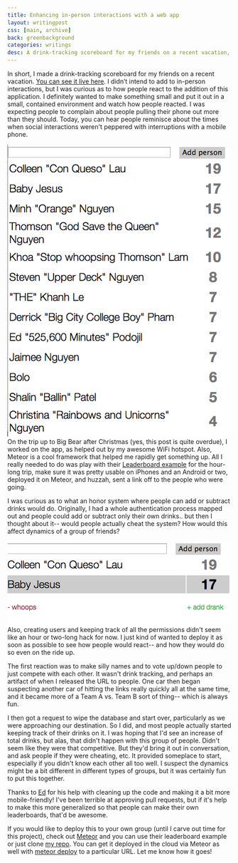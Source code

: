 ```yaml
---
title: Enhancing in-person interactions with a web app
layout: writingpost
css: [main, archive]
back: greenbackground
categories: writings
desc: A drink-tracking scoreboard for my friends on a recent vacation, and how it impacted in-person interactions.
---
```


In short, I made a drink-tracking scoreboard for my friends on a recent vacation. [You can see it live here][6]. I didn’t intend to add to in-person interactions, but I was curious as to how people react to the addition of this application. I definitely wanted to make something small and put it out in a small, contained environment and watch how people reacted. I was expecting people to complain about people pulling their phone out more than they should. Today, you can hear people reminisce about the times when social interactions weren't peppered with interruptions with a mobile phone.

<img src="/images/writings/drinks1.png" class="wrapimg"></img>
On the trip up to Big Bear after Christmas (yes, this post is quite overdue), I worked on the app, as helped out by my awesome WiFi hotspot. Also, Meteor is a cool framework that helped me rapidly get something up. All I really needed to do was play with their [Leaderboard example][5] for the hour-long trip, make sure it was pretty usable on iPhones and an Android or two, deployed it on Meteor, and huzzah, sent a link off to the people who were going. 

I was curious as to what an honor system where people can add or subtract drinks would do. Originally, I had a whole authentication process mapped out and people could add or subtract only their own drinks.. but then I thought about it-- would people actually cheat the system? How would this affect dynamics of a group of friends?

<img src="/images/writings/drinks2.png" class="wrapimg"></img>
Also, creating users and keeping track of all the permissions didn't seem like an hour or two-long hack for now. I just kind of wanted to deploy it as soon as possible to see how people would react-- and how they would do so even on the ride up.

The first reaction was to make silly names and to vote up/down people to just compete with each other. It wasn't drink tracking, and perhaps an artifact of when I released the URL to people. One car then began suspecting another car of hitting the links really quickly all at the same time, and it became more of a Team A vs. Team B sort of thing-- which is always fun.

I then got a request to wipe the database and start over, particularly as we were approaching our destination. So I did, and most people actually started keeping track of their drinks on it. I was hoping that I'd see an increase of total drinks, but alas, that didn't happen with this group of people. Didn't seem like they were that competitive. But they'd bring it out in conversation, and ask people if they were cheating, etc. It provided someplace to start, especially if you didn't know each other all too well. I suspect the dynamics might be a bit different in different types of groups, but it was certainly fun to put this together.

Thanks to [Ed][2] for his help with cleaning up the code and making it a bit more mobile-friendly! I've been terrible at approving pull requests, but if it's help to make this more generalized so that people can make their own leaderboards, that'd be awesome.

If you would like to deploy this to your own group (until I carve out time for this project), check out [Meteor][1] and you can use their leaderboard example or just clone [my repo][3]. You can get it deployed in the cloud via Meteor as well with [meteor deploy][4] to a particular URL. Let me know how it goes!

[1]: http://meteor.com/
[2]: https://github.com/podopie
[3]: https://github.com/chrnguyen/leaderboard
[4]: http://docs.meteor.com/#meteordeploy
[5]: http://meteor.com/examples/leaderboard
[6]: http://draaanks.meteor.com/
